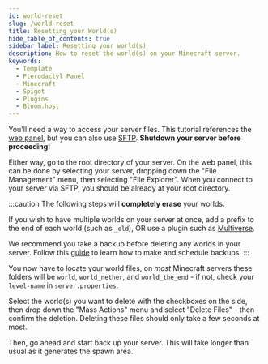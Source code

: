 ```yaml
---
id: world-reset
slug: /world-reset
title: Resetting your World(s)
hide_table_of_contents: true
sidebar_label: Resetting your world(s)
description: How to reset the world(s) on your Minecraft server.
keywords:
  - Template
  - Pterodactyl Panel
  - Minecraft
  - Spigot
  - Plugins
  - Bloom.host
---
```


You'll need a way to access your server files. This tutorial references the [web panel](https://mc.bloom.host), but you can also use [SFTP](https://docs.bloom.host/how-to-use-sftp). **Shutdown your server before proceeding!**

Either way, go to the root directory of your server. On the web panel, this can be done by selecting your server, dropping down the "File Management" menu, then selecting "File Explorer". When you connect to your server via SFTP, you should be already at your root directory.

:::caution
The following steps will __completely erase__ your worlds.

If you wish to have multiple worlds on your server at once, add a prefix to the end of each world (such as `_old`), OR use a plugin such as [Multiverse](https://dev.bukkit.org/projects/multiverse-core).

We recommend you take a backup before deleting any worlds in your server. Follow this [guide](https://docs.bloom.host/backups) to learn how to make and schedule backups.
:::

You now have to locate your world files, on *most* Minecraft servers these folders will be `world`, `world_nether`, and `world_the_end` - if not, check your `level-name` in `server.properties`.

Select the world(s) you want to delete with the checkboxes on the side, then drop down the "Mass Actions" menu and select "Delete Files" - then confirm the deletion. Deleting these files should only take a few seconds at most.

Then, go ahead and start back up your server. This will take longer than usual as it generates the spawn area.
